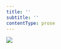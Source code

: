 ```yaml
---
title: ''
subtitle: ''
contentType: prose
---
```


<section>

![](../Images/obalka_slon_a_jeho_strycek.jpg)

</section>
